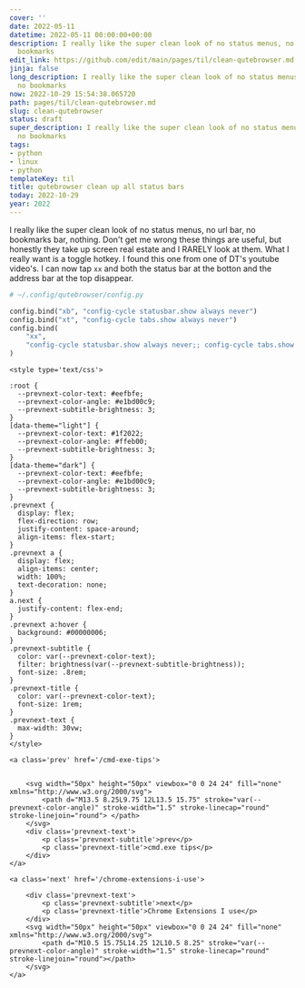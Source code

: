 ```yaml
---
cover: ''
date: 2022-05-11
datetime: 2022-05-11 00:00:00+00:00
description: I really like the super clean look of no status menus, no url bar, no
  bookmarks
edit_link: https://github.com/edit/main/pages/til/clean-qutebrowser.md
jinja: false
long_description: I really like the super clean look of no status menus, no url bar,
  no bookmarks
now: 2022-10-29 15:54:38.065720
path: pages/til/clean-qutebrowser.md
slug: clean-qutebrowser
status: draft
super_description: I really like the super clean look of no status menus, no url bar,
  no bookmarks
tags:
- python
- linux
- python
templateKey: til
title: qutebrowser clean up all status bars
today: 2022-10-29
year: 2022
---
```


I really like the super clean look of no status menus, no url bar, no bookmarks
bar, nothing.  Don't get me wrong these things are useful, but honestly they
take up screen real estate and I RARELY look at them.  What I really want is a
toggle hotkey.  I found this one from one of DT's youtube video's.  I can now
tap `xx` and both the status bar at the botton and the address bar at the top
disappear.

``` python
# ~/.config/qutebrowser/config.py

config.bind("xb", "config-cycle statusbar.show always never")
config.bind("xt", "config-cycle tabs.show always never")
config.bind(
    "xx",
    "config-cycle statusbar.show always never;; config-cycle tabs.show always never",
)
```
<div class='prevnext'>

    <style type='text/css'>

    :root {
      --prevnext-color-text: #eefbfe;
      --prevnext-color-angle: #e1bd00c9;
      --prevnext-subtitle-brightness: 3;
    }
    [data-theme="light"] {
      --prevnext-color-text: #1f2022;
      --prevnext-color-angle: #ffeb00;
      --prevnext-subtitle-brightness: 3;
    }
    [data-theme="dark"] {
      --prevnext-color-text: #eefbfe;
      --prevnext-color-angle: #e1bd00c9;
      --prevnext-subtitle-brightness: 3;
    }
    .prevnext {
      display: flex;
      flex-direction: row;
      justify-content: space-around;
      align-items: flex-start;
    }
    .prevnext a {
      display: flex;
      align-items: center;
      width: 100%;
      text-decoration: none;
    }
    a.next {
      justify-content: flex-end;
    }
    .prevnext a:hover {
      background: #00000006;
    }
    .prevnext-subtitle {
      color: var(--prevnext-color-text);
      filter: brightness(var(--prevnext-subtitle-brightness));
      font-size: .8rem;
    }
    .prevnext-title {
      color: var(--prevnext-color-text);
      font-size: 1rem;
    }
    .prevnext-text {
      max-width: 30vw;
    }
    </style>
    
    <a class='prev' href='/cmd-exe-tips'>
    

        <svg width="50px" height="50px" viewbox="0 0 24 24" fill="none" xmlns="http://www.w3.org/2000/svg">
            <path d="M13.5 8.25L9.75 12L13.5 15.75" stroke="var(--prevnext-color-angle)" stroke-width="1.5" stroke-linecap="round" stroke-linejoin="round"> </path>
        </svg>
        <div class='prevnext-text'>
            <p class='prevnext-subtitle'>prev</p>
            <p class='prevnext-title'>cmd.exe tips</p>
        </div>
    </a>
    
    <a class='next' href='/chrome-extensions-i-use'>
    
        <div class='prevnext-text'>
            <p class='prevnext-subtitle'>next</p>
            <p class='prevnext-title'>Chrome Extensions I use</p>
        </div>
        <svg width="50px" height="50px" viewbox="0 0 24 24" fill="none" xmlns="http://www.w3.org/2000/svg">
            <path d="M10.5 15.75L14.25 12L10.5 8.25" stroke="var(--prevnext-color-angle)" stroke-width="1.5" stroke-linecap="round" stroke-linejoin="round"></path>
        </svg>
    </a>
  </div>